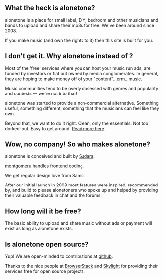 ## What the heck is alonetone?

alonetone is a place for small label, DIY, bedroom and other musicians and bands to upload and share their mp3s for free. We've been around since 2008.

If you make music (and own the rights to it) then this site is built for you.



## I don't get it. Why alonetone instead of <cool service XYZ>?

Most of the 'free' services where you can host your music run ads, are funded by investors or flat out owned by media conglomerates. In general, they are hoping to make money off of your "content"...erm...music.

Music communities tend to be overly obsessed with genres and popularity and contests — we're not into that!

alonetone was started to provide a non-commercial alternative. Something useful, something different, something that the musicians can feel like they own.

Beyond that, we want to do it right. Clean, only the essentials. Not too dorked-out. Easy to get around. [Read more here](/about/why-i-built-alonetone).


## Wow, no company! So who makes alonetone?

alonetone is conceived and built by [Sudara](/sudara).

[montgomeru](/montgomeru) handles frontend coding.

We get regular design love from Samo.

After our initial launch in 2008 most features were inspired, recommended by, and build to please alonetoners who spoke up and helped by providing their valuable feedback in chat and the forums.


## How long will it be free?

The basic ability to upload and share music without ads or payment will exist as long as alonetone exists.

## Is alonetone open source?

Yup! We are open-minded to contributions at [github](http://github.com/sudara/alonetone).

Thanks to the nice people at [BrowserStack](https://browserstack.com) and [Skylight](https://skylight.io) for providing their services free for open source projects.
